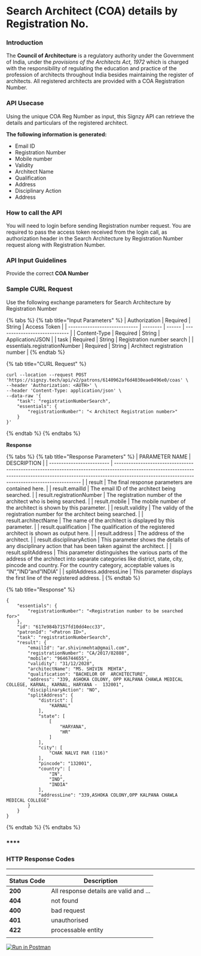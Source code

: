 # Search Architect (COA) details by Registration No.



### &#xD;Introduction

The **Council of Architecture** is a regulatory authority under the Government of India, under the _provisions of the Architects Act, 1972_ which is charged with the responsibility of regulating the education and practice of the profession of architects throughout India besides maintaining the register of architects. All registered architects are provided with a COA Registration Number. &#x20;



### API Usecase

Using the unique COA Reg Number as input, this Signzy API can retrieve the details and particulars of the registered architect.&#x20;

**The following information is generated:**

* Email ID
* Registration Number
* Mobile number
* Validity
* Architect Name
* Qualification
* Address
* Disciplinary Action
* Address



### How to call the API

You will need to login before sending Registration number request. You are required to pass the access token received from the login call, as authorization header in the Search Architecture by Registration Number request along with Registration Number.



### API Input Guidelines

Provide the correct **COA Number**&#x20;



### Sample CURL Request

Use the following exchange parameters for Search Architecture by Registration Number

{% tabs %}
{% tab title="Input Parameters" %}
| Authorization                 | Required | String | Access Token                  |
| ----------------------------- | -------- | ------ | ----------------------------- |
| Content-Type                  | Required | String | Application/JSON              |
| task                          | Required | String | Registration number search    |
| essentials.registrationNumber | Required | String | Architect registration number |
{% endtab %}

{% tab title="CURL Request" %}
```
curl --location --request POST 'https://signzy.tech/api/v2/patrons/6140962af6d4030eae0496e0/coas' \
--header 'Authorization: <AUTH>' \
--header 'Content-Type: application/json' \
--data-raw '{
    "task": "registrationNumberSearch",
    "essentials": {
        "registrationNumber": "< Architect Registration number>"
    }
}'
```
{% endtab %}
{% endtabs %}

**Response**

{% tabs %}
{% tab title="Response Parameters" %}
| PARAMETER NAME            | DESCRIPTION                                                                                                                                                                                                                  |
| ------------------------- | ---------------------------------------------------------------------------------------------------------------------------------------------------------------------------------------------------------------------------- |
| result                    | The final response parameters are contained here.                                                                                                                                                                            |
| result.emailId            | The email ID of the architect being searched.                                                                                                                                                                                |
| result.registrationNumber | The registration number of the architect who is being searched.                                                                                                                                                              |
| result.mobile             | The mobile number of the architect is shown by this parameter.                                                                                                                                                               |
| result.validity           | The validy of the registration number for the architect being searched.                                                                                                                                                      |
| result.architectName      | The name of the architect is displayed by this parameter.                                                                                                                                                                    |
| result.qualification      | The qualification of the registered architect is shown as output here.                                                                                                                                                       |
| result.address            | The address of the architect.                                                                                                                                                                                                |
| result.disciplinaryAction | This parameter shows the details of any disciplinary action that has been taken against the architect.                                                                                                                       |
| result.splitAddress       | This parameter distinguishes the various parts of the address of the architect into separate categories like district, state, city, pincode and country. For the country category, acceptable values is “IN”,”IND”and”INDIA” |
| splitAddress.addressLine  | This parameter displays the first line of the registered address.                                                                                                                                                            |
{% endtab %}

{% tab title="Response" %}
```
{
    "essentials": {
        "registrationNumber": "<Registration number to be searched for>"
    },
    "id": "617e984b7157fd10dd4ecc33",
    "patronId": "<Patron ID>",
    "task": "registrationNumberSearch",
    "result": {
        "emailId": "ar.shivinmehta@gmail.com",
        "registrationNumber": "CA/2017/82888",
        "mobile": "9646744655",
        "validity": "31/12/2028",
        "architectName": "MS. SHIVIN  MEHTA",
        "qualification": "BACHELOR OF  ARCHITECTURE",
        "address": "339, ASHOKA COLONY, OPP KALPANA CHAWLA MEDICAL COLLEGE, KARNAL, KARNAL, HARYANA -  132001",
        "disciplinaryAction": "NO",
        "splitAddress": {
            "district": [
                "KARNAL"
            ],
            "state": [
                [
                    "HARYANA",
                    "HR"
                ]
            ],
            "city": [
                "CHAK NALVI PAR (116)"
            ],
            "pincode": "132001",
            "country": [
                "IN",
                "IND",
                "INDIA"
            ],
            "addressLine": "339,ASHOKA COLONY,OPP KALPANA CHAWLA MEDICAL COLLEGE"
        }
    }
}
```
{% endtab %}
{% endtabs %}

### ****

### **HTTP Response Codes**

****

| Status Code | Description                            |
| ----------- | -------------------------------------- |
| **200**     | All response details are valid and ... |
| **404**     | not found                              |
| **400**     | bad request                            |
| **401**     | unauthorised                           |
| **422**     | processable entity                     |
|             |                                        |





&#x20;[![Run in Postman](https://run.pstmn.io/button.svg)](https://www.getpostman.com/collections/c613c319ce8ce6f00aaa)
